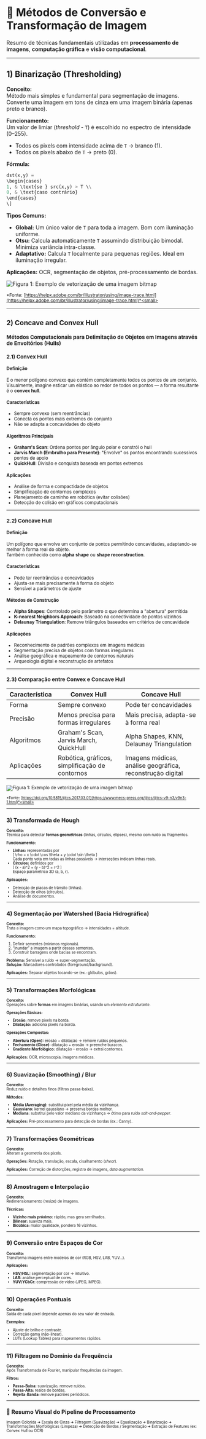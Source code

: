 # 📘 Métodos de Conversão e Transformação de Imagem

Resumo de técnicas fundamentais utilizadas em **processamento de imagens**, **computação gráfica** e **visão computacional**.

---

## 1) Binarização (Thresholding)

**Conceito:**  
Método mais simples e fundamental para segmentação de imagens. Converte uma imagem em tons de cinza em uma imagem binária (apenas preto e branco).

**Funcionamento:**  
Um valor de limiar (*threshold* - `T`) é escolhido no espectro de intensidade (0–255).  
- Todos os pixels com intensidade acima de `T` → branco (1).  
- Todos os pixels abaixo de `T` → preto (0).  

**Fórmula:**  

```python
dst(x,y) = 
\begin{cases}
1, & \text{se } src(x,y) > T \\
0, & \text{caso contrário}
\end{cases}
\]
```

**Tipos Comuns:**
- **Global:** Um único valor de `T` para toda a imagem. Bom com iluminação uniforme.  
- **Otsu:** Calcula automaticamente `T` assumindo distribuição bimodal. Minimiza variância intra-classe.  
- **Adaptativo:** Calcula `T` localmente para pequenas regiões. Ideal em iluminação irregular.  

**Aplicações:** OCR, segmentação de objetos, pré-processamento de bordas.


![Figura 1: Exemplo de vetorização de uma imagem bitmap](https://github.com/LeoMSgit/Personal-Lib---AI-ML-NLP-CV/blob/main/Computer%20Vision/Image%20Folder/Example_Image-Trace-1-11.avif)

<small>*Fonte: [https://helpx.adobe.com/br/illustrator/using/image-trace.html](https://helpx.adobe.com/br/illustrator/using/image-trace.html)*<small>

---

## 2) Concave and Convex Hull

### Métodos Computacionais para Delimitação de Objetos em Imagens através de Envoltórios (Hulls)

### 2.1) Convex Hull

#### Definição
É o menor polígono convexo que contém completamente todos os pontos de um conjunto.  
Visualmente, imagine esticar um elástico ao redor de todos os pontos — a forma resultante é o **convex hull**.

#### Características
- Sempre convexo (sem reentrâncias)
- Conecta os pontos mais extremos do conjunto
- Não se adapta a concavidades do objeto

#### Algoritmos Principais
- **Graham's Scan**: Ordena pontos por ângulo polar e constrói o hull  
- **Jarvis March (Embrulho para Presente)**: "Envolve" os pontos encontrando sucessivos pontos de apoio  
- **QuickHull**: Divisão e conquista baseada em pontos extremos

#### Aplicações
- Análise de forma e compactidade de objetos  
- Simplificação de contornos complexos  
- Planejamento de caminho em robótica (evitar colisões)  
- Detecção de colisão em gráficos computacionais  

---

### 2.2) Concave Hull

#### Definição
Um polígono que envolve um conjunto de pontos permitindo concavidades, adaptando-se melhor à forma real do objeto.  
Também conhecido como **alpha shape** ou **shape reconstruction**.

#### Características
- Pode ter reentrâncias e concavidades  
- Ajusta-se mais precisamente à forma do objeto  
- Sensível a parâmetros de ajuste

#### Métodos de Construção
- **Alpha Shapes**: Controlado pelo parâmetro α que determina a "abertura" permitida  
- **K-nearest Neighbors Approach**: Baseado na conectividade de pontos vizinhos  
- **Delaunay Triangulation**: Remove triângulos baseados em critérios de concavidade  

#### Aplicações
- Reconhecimento de padrões complexos em imagens médicas  
- Segmentação precisa de objetos com formas irregulares  
- Análise geográfica e mapeamento de contornos naturais  
- Arqueologia digital e reconstrução de artefatos  

---

### 2.3) Comparação entre Convex e Concave Hull
| Característica | Convex Hull | Concave Hull |
|----------------|------------|--------------|
| Forma | Sempre convexo | Pode ter concavidades |
| Precisão | Menos precisa para formas irregulares | Mais precisa, adapta-se à forma real |
| Algoritmos | Graham's Scan, Jarvis March, QuickHull | Alpha Shapes, KNN, Delaunay Triangulation |
| Aplicações | Robótica, gráficos, simplificação de contornos | Imagens médicas, análise geográfica, reconstrução digital |


![Figura 1: Exemplo de vetorização de uma imagem bitmap](https://github.com/LeoMSgit/Personal-Lib---AI-ML-NLP-CV/blob/main/Computer%20Vision/Image%20Folder/Classification-of-convex-and-concave-hull-Adapted-from-6.png)

<small>*Fonte: [https://doi.org/10.5815/ijitcs.2017.03.01](https://www.mecs-press.org/ijitcs/ijitcs-v9-n3/v9n3-1.html)*<small>

---

## 3) Transformada de Hough

**Conceito:**  
Técnica para detectar **formas geométricas** (linhas, círculos, elipses), mesmo com ruído ou fragmentos.  

**Funcionamento:**  
- **Linhas:** representadas por  
  \[
  \rho = x \cdot \cos \theta + y \cdot \sin \theta
  \]  
  Cada ponto vota em todas as linhas possíveis → interseções indicam linhas reais.  
- **Círculos:** definidos por  
  \[
  (x - a)^2 + (y - b)^2 = r^2
  \]  
  Espaço paramétrico 3D (a, b, r).  

**Aplicações:**  
- Detecção de placas de trânsito (linhas).  
- Detecção de olhos (círculos).  
- Análise de documentos.  

---

## 4) Segmentação por Watershed (Bacia Hidrográfica)

**Conceito:**  
Trata a imagem como um mapa topográfico → intensidades = altitude.  

**Funcionamento:**  
1. Definir sementes (mínimos regionais).  
2. “Inundar” a imagem a partir dessas sementes.  
3. Construir barragens onde bacias se encontram.  

**Problema:** Sensível a ruído → super-segmentação.  
**Solução:** Marcadores controlados (foreground/background).  

**Aplicações:** Separar objetos tocando-se (ex.: glóbulos, grãos).  

---

## 5) Transformações Morfológicas

**Conceito:**  
Operações sobre **formas** em imagens binárias, usando um *elemento estruturante*.  

**Operações Básicas:**  
- **Erosão:** remove pixels na borda.  
- **Dilatação:** adiciona pixels na borda.  

**Operações Compostas:**  
- **Abertura (Open):** erosão + dilatação → remove ruídos pequenos.  
- **Fechamento (Close):** dilatação + erosão → preenche buracos.  
- **Gradiente Morfológico:** dilatação – erosão → extrai contornos.  

**Aplicações:** OCR, microscopia, imagens médicas.  

---

## 6) Suavização (Smoothing) / Blur

**Conceito:**  
Reduz ruído e detalhes finos (filtros passa-baixa).  

**Métodos:**  
- **Média (Averaging):** substitui pixel pela média da vizinhança.  
- **Gaussiano:** kernel gaussiano → preserva bordas melhor.  
- **Mediana:** substitui pelo valor mediano da vizinhança → ótimo para ruído *salt-and-pepper*.  

**Aplicações:** Pré-processamento para detecção de bordas (ex.: Canny).  

---

## 7) Transformações Geométricas

**Conceito:**  
Alteram a geometria dos pixels.  

**Operações:** Rotação, translação, escala, cisalhamento (*shear*).  

**Aplicações:** Correção de distorções, registro de imagens, *data augmentation*.  

---

## 8) Amostragem e Interpolação

**Conceito:**  
Redimensionamento (resize) de imagens.  

**Técnicas:**  
- **Vizinho mais próximo:** rápido, mas gera serrilhados.  
- **Bilinear:** suaviza mais.  
- **Bicúbica:** maior qualidade, pondera 16 vizinhos.  

---

## 9) Conversão entre Espaços de Cor

**Conceito:**  
Transforma imagens entre modelos de cor (RGB, HSV, LAB, YUV…).  

**Aplicações:**  
- **HSV/HSL:** segmentação por cor → intuitivo.  
- **LAB:** análise perceptual de cores.  
- **YUV/YCbCr:** compressão de vídeo (JPEG, MPEG).  

---

## 10) Operações Pontuais

**Conceito:**  
Saída de cada pixel depende apenas do seu valor de entrada.  

**Exemplos:**  
- Ajuste de brilho e contraste.  
- Correção gama (não-linear).  
- LUTs (Lookup Tables) para mapeamentos rápidos.  

---

## 11) Filtragem no Domínio da Frequência

**Conceito:**  
Após Transformada de Fourier, manipular frequências da imagem.  

**Filtros:**  
- **Passa-Baixa:** suavização, remove ruídos.  
- **Passa-Alta:** realce de bordas.  
- **Rejeita-Banda:** remove padrões periódicos.  

---

## 🔗 Resumo Visual do Pipeline de Processamento

Imagem Colorida ➜ Escala de Cinza ➜ Filtragem (Suavização) ➜ Equalização ➜ Binarização ➜ Transformações Morfológicas (Limpeza) ➜ Detecção de Bordas / Segmentação ➜ Extração de Features (ex: Convex Hull ou OCR)
